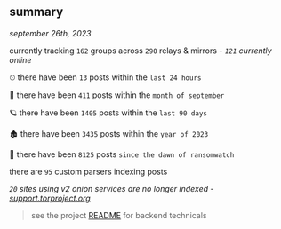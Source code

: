 
## summary
_september 26th, 2023_

currently tracking `162` groups across `290` relays & mirrors - _`121` currently online_

⏲ there have been `13` posts within the `last 24 hours`

🦈 there have been `411` posts within the `month of september`

🪐 there have been `1405` posts within the `last 90 days`

🏚 there have been `3435` posts within the `year of 2023`

🦕 there have been `8125` posts `since the dawn of ransomwatch`

there are `95` custom parsers indexing posts

_`20` sites using v2 onion services are no longer indexed - [support.torproject.org](https://support.torproject.org/onionservices/v2-deprecation/)_

> see the project [README](https://github.com/joshhighet/ransomwatch#ransomwatch--) for backend technicals
